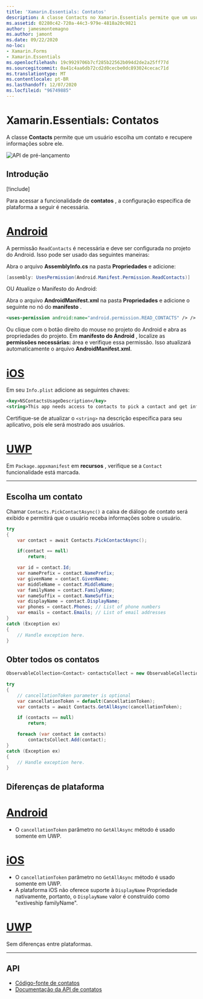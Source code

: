 ```yaml
---
title: 'Xamarin.Essentials: Contatos'
description: A classe Contacts no Xamarin.Essentials permite que um usuário escolha um contato e recupere informações sobre ele.
ms.assetid: 02280c42-720a-44c3-979e-4818a20c9821
author: jamesmontemagno
ms.author: jamont
ms.date: 09/22/2020
no-loc:
- Xamarin.Forms
- Xamarin.Essentials
ms.openlocfilehash: 19c9929706b7cf285b22562b094d2de2a25ff77d
ms.sourcegitcommit: 0a41c4aa6db72cd2d0cecbe0dc893024cecac71d
ms.translationtype: MT
ms.contentlocale: pt-BR
ms.lasthandoff: 12/07/2020
ms.locfileid: "96749885"
---
```

# <a name="no-locxamarinessentials-contacts"></a>Xamarin.Essentials: Contatos

A classe **Contacts** permite que um usuário escolha um contato e recupere informações sobre ele.

![API de pré-lançamento](~/media/shared/preview.png)

## <a name="get-started"></a>Introdução

[!include[](~/essentials/includes/get-started.md)]

Para acessar a funcionalidade de **contatos** , a configuração específica de plataforma a seguir é necessária.

# <a name="android"></a>[Android](#tab/android)

A permissão `ReadContacts` é necessária e deve ser configurada no projeto do Android. Isso pode ser usado das seguintes maneiras:

Abra o arquivo **AssemblyInfo.cs** na pasta **Propriedades** e adicione:

```csharp
[assembly: UsesPermission(Android.Manifest.Permission.ReadContacts)]
```

OU Atualize o Manifesto do Android:

Abra o arquivo **AndroidManifest.xml** na pasta **Propriedades** e adicione o seguinte no nó do **manifesto** .

```xml
<uses-permission android:name="android.permission.READ_CONTACTS" /> />
```

Ou clique com o botão direito do mouse no projeto do Android e abra as propriedades do projeto. Em **manifesto do Android** , localize as **permissões necessárias:** área e verifique essa permissão. Isso atualizará automaticamente o arquivo **AndroidManifest.xml**.

# <a name="ios"></a>[iOS](#tab/ios)

Em seu `Info.plist` adicione as seguintes chaves:

```xml
<key>NSContactsUsageDescription</key>
<string>This app needs access to contacts to pick a contact and get info.</string>
```

Certifique-se de atualizar o `<string>` na descrição específica para seu aplicativo, pois ele será mostrado aos usuários.

# <a name="uwp"></a>[UWP](#tab/uwp)

Em `Package.appxmanifest` em **recursos** , verifique se a `Contact` funcionalidade está marcada.

-----

## <a name="pick-a-contact"></a>Escolha um contato

Chamar `Contacts.PickContactAsync()` a caixa de diálogo de contato será exibido e permitirá que o usuário receba informações sobre o usuário.


```csharp
try
{
    var contact = await Contacts.PickContactAsync();

    if(contact == null)
        return;

    var id = contact.Id;
    var namePrefix = contact.NamePrefix;
    var givenName = contact.GivenName;
    var middleName = contact.MiddleName;
    var familyName = contact.FamilyName;
    var nameSuffix = contact.NameSuffix;
    var displayName = contact.DisplayName;
    var phones = contact.Phones; // List of phone numbers
    var emails = contact.Emails; // List of email addresses
}
catch (Exception ex)
{
    // Handle exception here.
}
```

## <a name="get-all-contacts"></a>Obter todos os contatos

```csharp
ObservableCollection<Contact> contactsCollect = new ObservableCollection<Contact>();

try
{
    // cancellationToken parameter is optional
    var cancellationToken = default(CancellationToken);
    var contacts = await Contacts.GetAllAsync(cancellationToken);

    if (contacts == null)
        return;

    foreach (var contact in contacts)
        contactsCollect.Add(contact);
}
catch (Exception ex)
{
    // Handle exception here.
}
```

## <a name="platform-differences"></a>Diferenças de plataforma

# <a name="android"></a>[Android](#tab/android)

- O `cancellationToken` parâmetro no `GetAllAsync` método é usado somente em UWP.

# <a name="ios"></a>[iOS](#tab/ios)

- O `cancellationToken` parâmetro no `GetAllAsync` método é usado somente em UWP.
- A plataforma iOS não oferece suporte à `DisplayName` Propriedade nativamente, portanto, o `DisplayName` valor é construído como "extiveship familyName".

# <a name="uwp"></a>[UWP](#tab/uwp)

Sem diferenças entre plataformas.

-----


## <a name="api"></a>API

- [Código-fonte de contatos](https://github.com/xamarin/Essentials/tree/main/Xamarin.Essentials/Contacts)
- [Documentação da API de contatos](xref:Xamarin.Essentials.Contacts)
